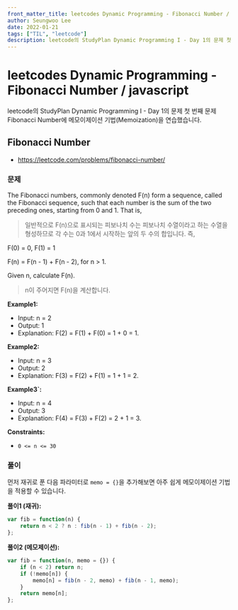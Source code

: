 ```yaml
---
front_matter_title: leetcodes Dynamic Programming - Fibonacci Number / javascript
author: Seungwoo Lee
date: 2022-01-21
tags: ["TIL", "leetcode"]
description: leetcode의 StudyPlan Dynamic Programming I - Day 1의 문제 첫 번째 문제 Fibonacci Number에 메모이제이션 기법(Memoization)을 연습했습니다.
---
```


# leetcodes Dynamic Programming - Fibonacci Number / javascript

leetcode의 StudyPlan Dynamic Programming I - Day 1의 문제 첫 번째 문제 Fibonacci Number에 메모이제이션 기법(Memoization)을 연습했습니다.

## Fibonacci Number

* <https://leetcode.com/problems/fibonacci-number/>

### 문제

The Fibonacci numbers, commonly denoted F(n) form a sequence, called the Fibonacci sequence, such that each number is the sum of the two preceding ones, starting from 0 and 1. That is,
> 일반적으로 F(n)으로 표시되는 피보나치 수는 피보나치 수열이라고 하는 수열을 형성하므로 각 수는 0과 1에서 시작하는 앞의 두 수의 합입니다. 즉,

F(0) = 0, F(1) = 1

F(n) = F(n - 1) + F(n - 2), for n > 1.

Given n, calculate F(n).
> n이 주어지면 F(n)을 계산합니다.

**Example1:**

* Input: n = 2
* Output: 1
* Explanation: F(2) = F(1) + F(0) = 1 + 0 = 1.

**Example2:**

* Input: n = 3
* Output: 2
* Explanation: F(3) = F(2) + F(1) = 1 + 1 = 2.

**Example3`:**

* Input: n = 4
* Output: 3
* Explanation: F(4) = F(3) + F(2) = 2 + 1 = 3.

**Constraints:**

* `0 <= n <= 30`

### 풀이

먼저 재귀로 푼 다음 파라미터로 `memo = {}`을 추가해보면 아주 쉽게 메모이제이션 기법을 적용할 수 있습니다.

**풀이1 (재귀):**

```js
var fib = function(n) {
    return n < 2 ? n : fib(n - 1) + fib(n - 2);
};
```

**풀이2 (메모제이션):**

```js
var fib = function(n, memo = {}) {
    if (n < 2) return n;
    if (!memo[n]) {
        memo[n] = fib(n - 2, memo) + fib(n - 1, memo);    
    } 
    return memo[n];
};
```

<Comment/>
